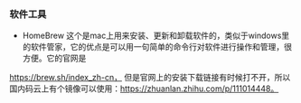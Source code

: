 ### 软件工具

+ HomeBrew  这个是mac上用来安装、更新和卸载软件的，类似于windows里的软件管家，它的优点是可以用一句简单的命令行对软件进行操作和管理，很方便。它的官网是

https://brew.sh/index_zh-cn， 但是官网上的安装下载链接有时候打不开，所以国内码云上有个镜像可以使用：https://zhuanlan.zhihu.com/p/111014448。
